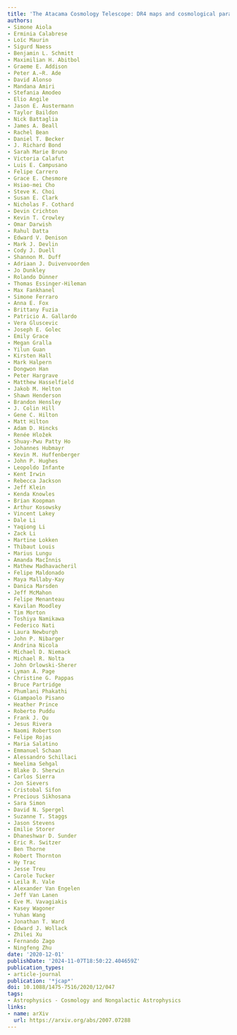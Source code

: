 ```yaml
---
title: 'The Atacama Cosmology Telescope: DR4 maps and cosmological parameters'
authors:
- Simone Aiola
- Erminia Calabrese
- Loı̈c Maurin
- Sigurd Naess
- Benjamin L. Schmitt
- Maximilian H. Abitbol
- Graeme E. Addison
- Peter A.~R. Ade
- David Alonso
- Mandana Amiri
- Stefania Amodeo
- Elio Angile
- Jason E. Austermann
- Taylor Baildon
- Nick Battaglia
- James A. Beall
- Rachel Bean
- Daniel T. Becker
- J. Richard Bond
- Sarah Marie Bruno
- Victoria Calafut
- Luis E. Campusano
- Felipe Carrero
- Grace E. Chesmore
- Hsiao-mei Cho
- Steve K. Choi
- Susan E. Clark
- Nicholas F. Cothard
- Devin Crichton
- Kevin T. Crowley
- Omar Darwish
- Rahul Datta
- Edward V. Denison
- Mark J. Devlin
- Cody J. Duell
- Shannon M. Duff
- Adriaan J. Duivenvoorden
- Jo Dunkley
- Rolando Dünner
- Thomas Essinger-Hileman
- Max Fankhanel
- Simone Ferraro
- Anna E. Fox
- Brittany Fuzia
- Patricio A. Gallardo
- Vera Gluscevic
- Joseph E. Golec
- Emily Grace
- Megan Gralla
- Yilun Guan
- Kirsten Hall
- Mark Halpern
- Dongwon Han
- Peter Hargrave
- Matthew Hasselfield
- Jakob M. Helton
- Shawn Henderson
- Brandon Hensley
- J. Colin Hill
- Gene C. Hilton
- Matt Hilton
- Adam D. Hincks
- Renée Hložek
- Shuay-Pwu Patty Ho
- Johannes Hubmayr
- Kevin M. Huffenberger
- John P. Hughes
- Leopoldo Infante
- Kent Irwin
- Rebecca Jackson
- Jeff Klein
- Kenda Knowles
- Brian Koopman
- Arthur Kosowsky
- Vincent Lakey
- Dale Li
- Yaqiong Li
- Zack Li
- Martine Lokken
- Thibaut Louis
- Marius Lungu
- Amanda MacInnis
- Mathew Madhavacheril
- Felipe Maldonado
- Maya Mallaby-Kay
- Danica Marsden
- Jeff McMahon
- Felipe Menanteau
- Kavilan Moodley
- Tim Morton
- Toshiya Namikawa
- Federico Nati
- Laura Newburgh
- John P. Nibarger
- Andrina Nicola
- Michael D. Niemack
- Michael R. Nolta
- John Orlowski-Sherer
- Lyman A. Page
- Christine G. Pappas
- Bruce Partridge
- Phumlani Phakathi
- Giampaolo Pisano
- Heather Prince
- Roberto Puddu
- Frank J. Qu
- Jesus Rivera
- Naomi Robertson
- Felipe Rojas
- Maria Salatino
- Emmanuel Schaan
- Alessandro Schillaci
- Neelima Sehgal
- Blake D. Sherwin
- Carlos Sierra
- Jon Sievers
- Cristobal Sifon
- Precious Sikhosana
- Sara Simon
- David N. Spergel
- Suzanne T. Staggs
- Jason Stevens
- Emilie Storer
- Dhaneshwar D. Sunder
- Eric R. Switzer
- Ben Thorne
- Robert Thornton
- Hy Trac
- Jesse Treu
- Carole Tucker
- Leila R. Vale
- Alexander Van Engelen
- Jeff Van Lanen
- Eve M. Vavagiakis
- Kasey Wagoner
- Yuhan Wang
- Jonathan T. Ward
- Edward J. Wollack
- Zhilei Xu
- Fernando Zago
- Ningfeng Zhu
date: '2020-12-01'
publishDate: '2024-11-07T18:50:22.404659Z'
publication_types:
- article-journal
publication: '*jcap*'
doi: 10.1088/1475-7516/2020/12/047
tags:
- Astrophysics - Cosmology and Nongalactic Astrophysics
links:
- name: arXiv
  url: https://arxiv.org/abs/2007.07288
---
```

